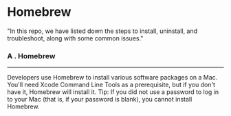 # Homebrew

"In this repo, we have listed down the steps to install, uninstall, and troubleshoot, along with some common issues." 

### A . Homebrew
--------------

Developers use Homebrew to install various software packages on a Mac. You'll need Xcode Command Line Tools as a prerequisite, but if you don't have it, Homebrew will install it. Tip: If you did not use a password to log in to your Mac (that is, if your password is blank), you cannot install Homebrew.
